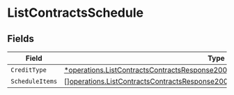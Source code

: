 # ListContractsSchedule


## Fields

| Field                                                                                                                                                                                   | Type                                                                                                                                                                                    | Required                                                                                                                                                                                | Description                                                                                                                                                                             |
| --------------------------------------------------------------------------------------------------------------------------------------------------------------------------------------- | --------------------------------------------------------------------------------------------------------------------------------------------------------------------------------------- | --------------------------------------------------------------------------------------------------------------------------------------------------------------------------------------- | --------------------------------------------------------------------------------------------------------------------------------------------------------------------------------------- |
| `CreditType`                                                                                                                                                                            | [*operations.ListContractsContractsResponse200ApplicationJSONResponseBodyCreditType](../../models/operations/listcontractscontractsresponse200applicationjsonresponsebodycredittype.md) | :heavy_minus_sign:                                                                                                                                                                      | N/A                                                                                                                                                                                     |
| `ScheduleItems`                                                                                                                                                                         | [][operations.ListContractsContractsResponse200ScheduleItems](../../models/operations/listcontractscontractsresponse200scheduleitems.md)                                                | :heavy_minus_sign:                                                                                                                                                                      | N/A                                                                                                                                                                                     |